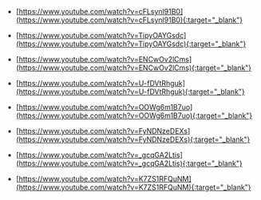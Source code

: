 - [https://www.youtube.com/watch?v=cFLsynl91B0](https://www.youtube.com/watch?v=cFLsynl91B0){:target="_blank"}

- [https://www.youtube.com/watch?v=TipyOAYGsdc](https://www.youtube.com/watch?v=TipyOAYGsdc){:target="_blank"}

- [https://www.youtube.com/watch?v=ENCwOv2lCms](https://www.youtube.com/watch?v=ENCwOv2lCms){:target="_blank"}

- [https://www.youtube.com/watch?v=U-fDVtRhguk](https://www.youtube.com/watch?v=U-fDVtRhguk){:target="_blank"}

- [https://www.youtube.com/watch?v=OOWg6m1B7uo](https://www.youtube.com/watch?v=OOWg6m1B7uo){:target="_blank"}

- [https://www.youtube.com/watch?v=FyNDNzeDEXs](https://www.youtube.com/watch?v=FyNDNzeDEXs){:target="_blank"}

- [https://www.youtube.com/watch?v=_gcqGA2Ltis](https://www.youtube.com/watch?v=_gcqGA2Ltis){:target="_blank"}

- [https://www.youtube.com/watch?v=K7ZS1RFQuNM](https://www.youtube.com/watch?v=K7ZS1RFQuNM){:target="_blank"}

   

